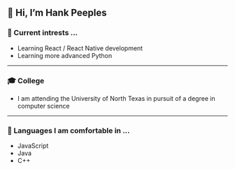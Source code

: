 ## 👋 Hi, I’m Hank Peeples

### 👀 Current intrests ...
- Learning React / React Native development
- Learning more advanced Python

---

### 🎓 College
- I am attending the University of North Texas in pursuit of a degree in computer science

---

### 📝 Languages I am comfortable in ...
- JavaScript
- Java
- C++

<!---
hankpeeples/hankpeeples is a ✨ special ✨ repository because its `README.md` (this file) appears on your GitHub profile.
You can click the Preview link to take a look at your changes.
--->
